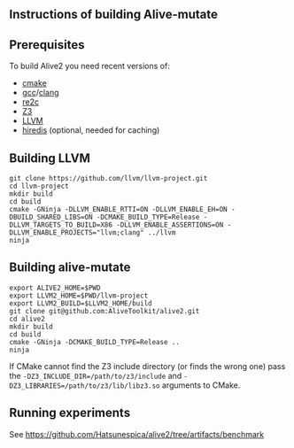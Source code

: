Instructions of building Alive-mutate 
------

Prerequisites
-------------
To build Alive2 you need recent versions of:
* [cmake](https://cmake.org)
* [gcc](https://gcc.gnu.org)/[clang](https://clang.llvm.org)
* [re2c](https://re2c.org/)
* [Z3](https://github.com/Z3Prover/z3)
* [LLVM](https://github.com/llvm/llvm-project)
* [hiredis](https://github.com/redis/hiredis) (optional, needed for caching)

Building LLVM
--------
```
git clone https://github.com/llvm/llvm-project.git
cd llvm-project
mkdir build
cd build
cmake -GNinja -DLLVM_ENABLE_RTTI=ON -DLLVM_ENABLE_EH=ON -DBUILD_SHARED_LIBS=ON -DCMAKE_BUILD_TYPE=Release -DLLVM_TARGETS_TO_BUILD=X86 -DLLVM_ENABLE_ASSERTIONS=ON -DLLVM_ENABLE_PROJECTS="llvm;clang" ../llvm
ninja
```

Building alive-mutate
--------

```
export ALIVE2_HOME=$PWD
export LLVM2_HOME=$PWD/llvm-project
export LLVM2_BUILD=$LLVM2_HOME/build
git clone git@github.com:AliveToolkit/alive2.git
cd alive2
mkdir build
cd build
cmake -GNinja -DCMAKE_BUILD_TYPE=Release ..
ninja
```

If CMake cannot find the Z3 include directory (or finds the wrong one) pass
the ``-DZ3_INCLUDE_DIR=/path/to/z3/include`` and ``-DZ3_LIBRARIES=/path/to/z3/lib/libz3.so`` arguments to CMake.

Running experiments
------
See https://github.com/Hatsunespica/alive2/tree/artifacts/benchmark
